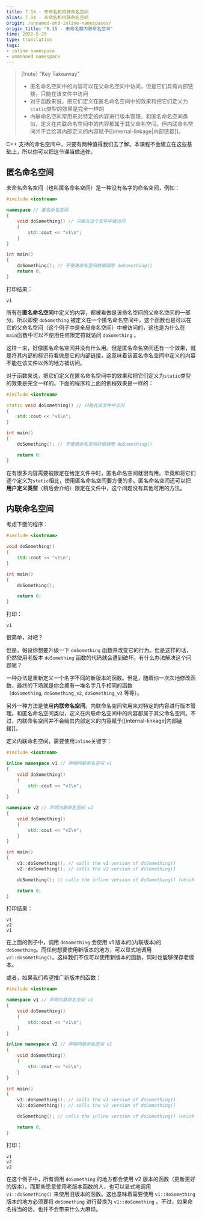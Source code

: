 ```yaml
---
title: 7.14 - 未命名和内联命名空间
alias: 7.14 - 未命名和内联命名空间
origin: /unnamed-and-inline-namespaces/
origin_title: "6.15 - 未命名和内联命名空间"
time: 2022-5-29
type: translation
tags:
- inline namespace
- unmanned namespace
---
```



> [!note] "Key Takeaway"
> - 匿名命名空间中的内容可以在父命名空间中访问，但是它们具有内部链接，只能在该文件中访问
> - 对于函数来说，把它们定义在匿名命名空间中的效果和把它们定义为`static`类型的效果是完全一样的
> - 内联命名空间常用来对特定的内容进行版本管理。和匿名命名空间类似，定义在内联命名空间中的内容都属于其父命名空间。但内联命名空间并不会给其内部定义的内容赋予[[internal-linkage|内部链接]]。

C++ 支持的命名空间中，只要有两种值得我们去了解。本课程不会建立在这些基础上，所以你可以把这节课当做选修。 

## 匿名命名空间

未命名命名空间（也叫匿名命名空间）是一种没有名字的命名空间，例如：

```cpp
#include <iostream>

namespace // 匿名命名空间
{
    void doSomething() // 只能在这个文件中被访问
    {
        std::cout << "v1\n";
    }
}

int main()
{
    doSomething(); // 不使用命名空间前缀调用 doSomething()
    return 0;
}
```

打印结果：

```
v1
```

所有在**匿名命名空间**中定义的内容，都被看做是该命名空间的父命名空间的一部分。所以即使 `doSomething` 被定义在一个匿名命名空间中，这个函数也是可以在它的父命名空间（这个例子中是全局命名空间）中被访问的，这也是为什么在`main`函数中可以不使用任何限定符就访问 `doSomething` 。

这样一来，好像匿名命名空间并没有什么用。但是匿名命名空间还有一个效果，就是将其内部的标识符看做是它的内部链接，这意味着该匿名命名空间中定义的内容不能在该文件以外的地方被访问。

对于函数来说，把它们定义在匿名命名空间中的效果和把它们定义为`static`类型的效果是完全一样的。下面的程序和上面的例程效果是一样的：
	
```cpp
#include <iostream>

static void doSomething() // 只能在该文件中访问
{
    std::cout << "v1\n";
}

int main()
{
    doSomething(); // 不使用命名空间前缀调用 doSomething()

    return 0;
}
```


在有很多内容需要被限定在给定文件中时，匿名命名空间就很有用。毕竟和将它们逐个定义为`static`相比，使用匿名命名空间要方便的多。匿名命名空间还可以把**用户定义类型**（稍后会介绍）限定在文件中，这个问题没有其他可用的方法。

## 内联命名空间

考虑下面的程序：

```cpp
#include <iostream>

void doSomething()
{
    std::cout << "v1\n";
}

int main()
{
    doSomething();

    return 0;
}
```

打印：

```
v1
```

很简单，对吧？

但是，假设你想要升级一下 `doSomething` 函数并改变它的行为。但是这样的话，仍然使用老版本 `doSomething` 函数的代码就会遭到破坏。有什么办法解决这个问题呢？

一种办法是重新定义一个名字不同的新版本的函数。但是，随着你一次次地修改函数，最终的下场就是你会拥有一堆名字几乎相同的函数（`doSomething`, `doSomething_v2`, `doSomething_v3` 等等）。

另外一种方法是使用**内联命名空间**。内联命名空间常用来对特定的内容进行版本管理。和匿名命名空间类似，定义在内联命名空间中的内容都属于其父命名空间。不过，内联命名空间并不会给其内部定义的内容赋予[[internal-linkage|内部链接]]。

定义内联命名空间，需要使用`inline`关键字：

```cpp
#include <iostream>

inline namespace v1 // 声明内联命名空间 v1
{
    void doSomething()
    {
        std::cout << "v1\n";
    }
}

namespace v2 // 声明内联命名空间 v2
{
    void doSomething()
    {
        std::cout << "v2\n";
    }
}

int main()
{
    v1::doSomething(); // calls the v1 version of doSomething()
    v2::doSomething(); // calls the v2 version of doSomething()

    doSomething(); // calls the inline version of doSomething() (which is v1)

    return 0;
}
```

打印结果：

```
v1
v2
v1
```

在上面的例子中，调用 `doSomething` 会使用 v1 版本的(内联版本)的`doSomething`。而任何想要使用新版本的地方，可以显式地调用`v2::dosomething()`。这样我们不仅可以使用新版本的函数，同时也能够保存老版本。


或者，如果我们希望推广新版本的函数：

```cpp
#include <iostream>

namespace v1 // 声明内联命名空间 v1
{
    void doSomething()
    {
        std::cout << "v1\n";
    }
}

inline namespace v2 // 声明内联命名空间 v2
{
    void doSomething()
    {
        std::cout << "v2\n";
    }
}

int main()
{
    v1::doSomething(); // calls the v1 version of doSomething()
    v2::doSomething(); // calls the v2 version of doSomething()

    doSomething(); // calls the inline version of doSomething() (which is v2)

    return 0;
}
```

打印：

```
v1
v2
v2
```

在这个例子中，所有调用 `doSomething` 的地方都会使用 v2 版本的函数（更新更好的版本）。而那些愿意使用老版本函数的人，也可以显式地调用 `v1::doSomething()` 来使用旧版本的函数。这也意味着需要使用 `v1::doSomething` 版本的地方必须要将 `doSomething` 进行替换为 `v1::doSomething` 。不过，如果命名得当的话，也并不会带来什么大麻烦。
